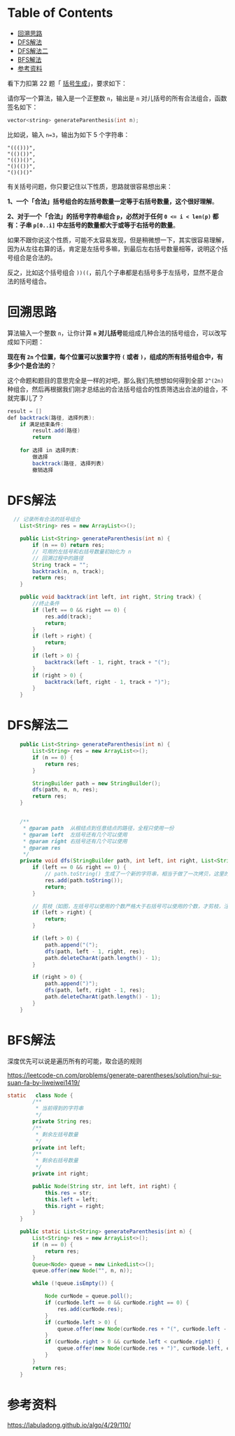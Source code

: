 # Table of Contents

* [回溯思路](#回溯思路)
* [DFS解法](#dfs解法)
* [DFS解法二](#dfs解法二)
* [BFS解法](#bfs解法)
* [参考资料](#参考资料)


看下力扣第 22 题「 [括号生成](https://leetcode-cn.com/problems/generate-parentheses/)」，要求如下：

请你写一个算法，输入是一个正整数 `n`，输出是 `n` 对儿括号的所有合法组合，函数签名如下：

```cpp
vector<string> generateParenthesis(int n);
```

比如说，输入 `n=3`，输出为如下 5 个字符串：

```shell
"((()))",
"(()())",
"(())()",
"()(())",
"()()()"
```

有关括号问题，你只要记住以下性质，思路就很容易想出来：

**1、一个「合法」括号组合的左括号数量一定等于右括号数量，这个很好理解**。

**2、对于一个「合法」的括号字符串组合 `p`，必然对于任何 `0 <= i < len(p)` 都有：子串 `p[0..i]` 中左括号的数量都大于或等于右括号的数量**。

如果不跟你说这个性质，可能不太容易发现，但是稍微想一下，其实很容易理解，因为从左往右算的话，肯定是左括号多嘛，到最后左右括号数量相等，说明这个括号组合是合法的。

反之，比如这个括号组合 `))((`，前几个子串都是右括号多于左括号，显然不是合法的括号组合。



# 回溯思路

算法输入一个整数 `n`，让你计算 **`n` 对儿括号**能组成几种合法的括号组合，可以改写成如下问题：

**现在有 `2n` 个位置，每个位置可以放置字符 `(` 或者 `)`，组成的所有括号组合中，有多少个是合法的**？

这个命题和题目的意思完全是一样的对吧，那么我们先想想如何得到全部 `2^(2n)` 种组合，然后再根据我们刚才总结出的合法括号组合的性质筛选出合法的组合，不就完事儿了？

```java
result = []
def backtrack(路径, 选择列表):
    if 满足结束条件:
        result.add(路径)
        return
    
    for 选择 in 选择列表:
        做选择
        backtrack(路径, 选择列表)
        撤销选择

```



# DFS解法

```java
  // 记录所有合法的括号组合
    List<String> res = new ArrayList<>();

    public List<String> generateParenthesis(int n) {
        if (n == 0) return res;
        // 可用的左括号和右括号数量初始化为 n
        // 回溯过程中的路径
        String track = "";
        backtrack(n, n, track);
        return res;
    }

    public void backtrack(int left, int right, String track) {
        //终止条件
        if (left == 0 && right == 0) {
            res.add(track);
            return;
        }
        if (left > right) {
            return;
        }
        if (left > 0) {
            backtrack(left - 1, right, track + "(");
        }
        if (right > 0) {
            backtrack(left, right - 1, track + ")");
        }
    }
```





# DFS解法二

```java
    public List<String> generateParenthesis(int n) {
        List<String> res = new ArrayList<>();
        if (n == 0) {
            return res;
        }

        StringBuilder path = new StringBuilder();
        dfs(path, n, n, res);
        return res;
    }


    /**
     * @param path  从根结点到任意结点的路径，全程只使用一份
     * @param left  左括号还有几个可以使用
     * @param right 右括号还有几个可以使用
     * @param res
     */
    private void dfs(StringBuilder path, int left, int right, List<String> res) {
        if (left == 0 && right == 0) {
            // path.toString() 生成了一个新的字符串，相当于做了一次拷贝，这里的做法等同于「力扣」第 46 题、第 39 题
            res.add(path.toString());
            return;
        }

        // 剪枝（如图，左括号可以使用的个数严格大于右括号可以使用的个数，才剪枝，注意这个细节）
        if (left > right) {
            return;
        }

        if (left > 0) {
            path.append("(");
            dfs(path, left - 1, right, res);
            path.deleteCharAt(path.length() - 1);
        }

        if (right > 0) {
            path.append(")");
            dfs(path, left, right - 1, res);
            path.deleteCharAt(path.length() - 1);
        }
    }
```





# BFS解法

深度优先可以说是遍历所有的可能，取合适的规则

https://leetcode-cn.com/problems/generate-parentheses/solution/hui-su-suan-fa-by-liweiwei1419/



```java
static   class Node {
        /**
         * 当前得到的字符串
         */
        private String res;
        /**
         * 剩余左括号数量
         */
        private int left;
        /**
         * 剩余右括号数量
         */
        private int right;

        public Node(String str, int left, int right) {
            this.res = str;
            this.left = left;
            this.right = right;
        }
    }

    public static List<String> generateParenthesis(int n) {
        List<String> res = new ArrayList<>();
        if (n == 0) {
            return res;
        }
        Queue<Node> queue = new LinkedList<>();
        queue.offer(new Node("", n, n));

        while (!queue.isEmpty()) {

            Node curNode = queue.poll();
            if (curNode.left == 0 && curNode.right == 0) {
                res.add(curNode.res);
            }
            if (curNode.left > 0) {
                queue.offer(new Node(curNode.res + "(", curNode.left - 1, curNode.right));
            }
            if (curNode.right > 0 && curNode.left < curNode.right) {
                queue.offer(new Node(curNode.res + ")", curNode.left, curNode.right - 1));
            }
        }
        return res;
    }
```



# 参考资料

https://labuladong.github.io/algo/4/29/110/
